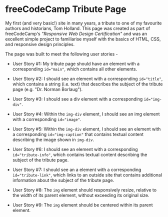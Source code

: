 # freeCodeCamp Tribute Page


My first (and very basic!) site in many years, a tribute to one of my favourite authors and historians, Tom Holland. This page was created as part of freeCodeCamp's *"Responsive Web Design Certification"* and was an excellent simple project to familiarise myself with the basics of HTML, CSS, and responsive design principles.

The page was built to meet the following user stories -

* User Story #1: My tribute page should have an element with a corresponding `id="main"`, which contains all other elements.

* User Story #2: I should see an element with a corresponding `id="title"`, which contains a string (i.e. text) that describes the subject of the tribute page (e.g. "Dr. Norman Borlaug").

* User Story #3: I should see a div element with a corresponding `id="img-div"`.

* User Story #4: Within the `img-div` element, I should see an img element with a corresponding `id="image"`.

* User Story #5: Within the `img-div` element, I should see an element with a corresponding `id="img-caption"` that contains textual content describing the image shown in `img-div`.

* User Story #6: I should see an element with a corresponding `id="tribute-info"`, which contains textual content describing the subject of the tribute page.

* User Story #7: I should see an a element with a corresponding `id="tribute-link"`, which links to an outside site that contains additional information about the subject of the tribute page.

* User Story #8: The `img` element should responsively resize, relative to the width of its parent element, without exceeding its original size.

* User Story #9: The `img` element should be centered within its parent element.
